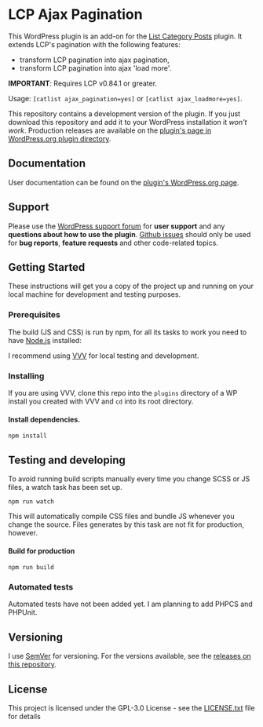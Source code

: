 # LCP Ajax Pagination

This WordPress plugin is an add-on for the [List Category Posts](https://wordpress.org/plugins/list-category-posts/)
plugin. It extends LCP's pagination with the following features:
* transform LCP pagination into ajax pagination,
* transform LCP pagination into ajax 'load more'.

**IMPORTANT**: Requires LCP v0.84.1 or greater.

Usage: `[catlist ajax_pagination=yes]` or `[catlist ajax_loadmore=yes]`.

This repository contains a development version of the plugin.
If you just download this repository and add it to your WordPress installation it *won't work*.
Production releases are available on the [plugin's page in WordPress.org plugin directory](https://wordpress.org/plugins/lcp-ajax-pagination).

## Documentation
User documentation can be found on the [plugin's WordPress.org page](https://wordpress.org/plugins/lcp-ajax-pagination).

## Support

Please use the [WordPress support forum](https://wordpress.org/support/plugin/lcp-ajax-pagination/)
for **user support** and any **questions about how to use the plugin**.
[Github issues](https://github.com/klemens-st/lcp-ajax-pagination/issues) should only be used for **bug reports**,
**feature requests** and other code-related topics.

## Getting Started

These instructions will get you a copy of the project up and running on your local machine for development and testing purposes.

### Prerequisites

The build (JS and CSS) is run by npm, for all its tasks to work you need to have [Node.js](https://nodejs.org/en/) installed:

I recommend using [VVV](https://github.com/Varying-Vagrant-Vagrants/VVV) for local testing and development.

### Installing
If you are using VVV, clone this repo into the `plugins` directory of a WP install you created with VVV and `cd` into its root directory.

#### Install dependencies.

```
npm install
```

## Testing and developing

To avoid running build scripts manually every time you change SCSS or JS files, a watch task has been set up.
```
npm run watch
```
This will automatically compile CSS files and bundle JS whenever you change the source.
Files generates by this task are not fit for production, however.

#### Build for production

```
npm run build
```

### Automated tests

Automated tests have not been added yet. I am planning to add PHPCS and PHPUnit.

## Versioning

I use [SemVer](http://semver.org/) for versioning. For the versions available, see the [releases on this repository](https://github.com/klemens-st/lcp-ajax-pagination/releases).

## License

This project is licensed under the GPL-3.0 License - see the [LICENSE.txt](LICENSE.txt) file for details
